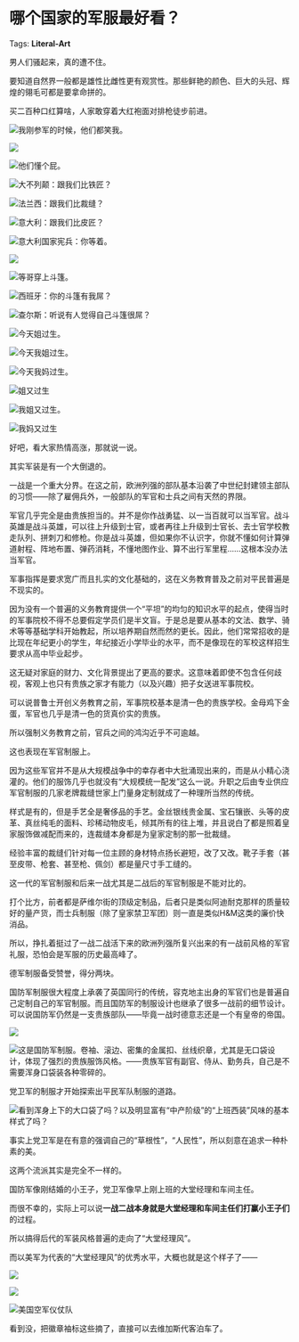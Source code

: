 # 哪个国家的军服最好看？

Tags: **Literal-Art**

男人们骚起来，真的遭不住。

要知道自然界一般都是雄性比雌性更有观赏性。那些鲜艳的颜色、巨大的头冠、辉煌的翎毛可都是要拿命拼的。

买二百种口红算啥，人家敢穿着大红袍面对排枪徒步前进。

  


![](https://pic4.zhimg.com/50/v2-a51707cabcdcb4be715e769845de44dd_hd.jpg?source=1940ef5c)我刚参军的时候，他们都笑我。

![](https://pic4.zhimg.com/50/v2-c716a6e8bd4fd4100b2cbc300bd6fe09_hd.jpg?source=1940ef5c)  


![](https://pic1.zhimg.com/50/v2-9928c6c797d21fa6e5429172e5aaacc0_hd.jpg?source=1940ef5c)他们懂个屁。

  


![](https://pic4.zhimg.com/50/v2-40746b546702ff44c4642e331e344b44_hd.jpg?source=1940ef5c)大不列颠：跟我们比铁匠？

  


![](https://pic4.zhimg.com/50/v2-d6027598f1004780fa9dd2a678372691_hd.jpg?source=1940ef5c)法兰西：跟我们比裁缝？

  


![](https://pic1.zhimg.com/50/v2-8a0d449083adc313bcfdb8cec182206c_hd.jpg?source=1940ef5c)意大利：跟我们比皮匠？

  


![](https://pic2.zhimg.com/50/v2-03eb2f77077eb9b76c53a637bc127219_hd.jpg?source=1940ef5c)意大利国家宪兵：你等着。

  


![](https://pic2.zhimg.com/50/v2-a06e093d20266db8cdf0a427195eee2d_hd.jpg?source=1940ef5c)  


![](https://pic3.zhimg.com/50/v2-bf64fff7f0fb9218f7798a8877366bb7_hd.jpg?source=1940ef5c)等哥穿上斗篷。

  


![](https://pic4.zhimg.com/50/v2-d56d1b58674abdd71bef8ecc62bd8c17_hd.jpg?source=1940ef5c)西班牙：你的斗篷有我屌？

  


![](https://pic2.zhimg.com/50/v2-65871022c3757ea577a066b8721aa169_hd.jpg?source=1940ef5c)查尔斯：听说有人觉得自己斗篷很屌？

  


  


![](https://pic1.zhimg.com/50/v2-3e71ee8985e9249cc30fb3ddb3528d76_hd.jpg?source=1940ef5c)今天姐过生。

  


![](https://pic4.zhimg.com/50/v2-d469114d8f64fa0b0cba40fcaadecba4_hd.jpg?source=1940ef5c)今天我姐过生。

  


![](https://pic4.zhimg.com/50/v2-5f8bc42e6ed0cc7ceb1382e8337fea73_hd.jpg?source=1940ef5c)今天我妈过生。

  


![](https://pic2.zhimg.com/50/v2-9843b69fd859794f52d77b4cf0c0291c_hd.jpg?source=1940ef5c)姐又过生

![](https://pic1.zhimg.com/50/v2-cddcf482690151fc94e71e51651d40d8_hd.jpg?source=1940ef5c)我姐又过生。

  


![](https://pic2.zhimg.com/50/v2-21c17d0bfccf4309abcee43999d33986_hd.jpg?source=1940ef5c)我妈又过生

  


好吧，看大家热情高涨，那就说一说。

其实军装是有一个大倒退的。

一战是一个重大分界。在这之前，欧洲列强的部队基本沿袭了中世纪封建领主部队的习惯——除了雇佣兵外，一般部队的军官和士兵之间有天然的界限。

军官几乎完全是由贵族担当的。并不是你作战勇猛、以一当百就可以当军官。战斗英雄是战斗英雄，可以往上升级到士官，或者再往上升级到士官长、去士官学校教走队列、拼刺刀和修枪。你是战斗英雄，但如果你不认识字，你就不懂如何计算弹道射程、阵地布置、弹药消耗，不懂地图作业、算不出行军里程……这根本没办法当军官。

军事指挥是要求宽广而且扎实的文化基础的，这在义务教育普及之前对平民普遍是不现实的。

因为没有一个普遍的义务教育提供一个“平坦”的均匀的知识水平的起点，使得当时的军事院校不得不总要假定学员们是半文盲。于是总是要从基本的文法、数学、骑术等等基础学科开始教起，所以培养期自然而然的更长。因此，他们常常招收的是比现在年纪更小的学生，年纪接近小学毕业的水平，而不是像现在的军校这样招生要求从高中毕业起步。

这无疑对家庭的财力、文化背景提出了更高的要求。这意味着即使不包含任何歧视，客观上也只有贵族之家才有能力（以及兴趣）把子女送进军事院校。

可以说普鲁士开创义务教育之前，军事院校基本是清一色的贵族学校。金母鸡下金蛋，军官也几乎是清一色的货真价实的贵族。

所以强制义务教育之前，官兵之间的鸿沟近乎不可逾越。

这也表现在军官制服上。

因为这些军官并不是从大规模战争中的幸存者中大批涌现出来的，而是从小精心浇灌的。他们的服饰几乎也就没有“大规模统一配发”这么一说。升职之后由专业供应军官制服的几家老牌裁缝世家上门量身定制就成了一种理所当然的传统。

样式是有的，但是手艺全是奢侈品的手艺。金丝银线贵金属、宝石镶嵌、头等的皮革、真丝纯毛的面料、珍稀动物皮毛，倾其所有的往上堆，并且说白了都是照着皇家服饰做减配而来的，连裁缝本身都是为皇家定制的那一批裁缝。

经验丰富的裁缝们针对每一位主顾的身材特点扬长避短，改了又改。靴子手套（甚至皮带、枪套、甚至枪、佩剑）都是量尺寸手工缝的。

这一代的军官制服和后来一战尤其是二战后的军官制服是不能对比的。

打个比方，前者都是萨维尔街的顶级定制品，后者只是类似阿迪耐克那样的质量较好的量产货，而士兵制服（除了皇家禁卫军团）则一直是类似H&M这类的廉价快消品。

所以，挣扎着挺过了一战二战活下来的欧洲列强所复兴出来的有一战前风格的军官礼服，恐怕会是军服的历史最高峰了。

德军制服备受赞誉，得分两块。

国防军制服很大程度上承袭了英国同行的传统，容克地主出身的军官们也是普遍自己定制自己的军官制服。而且国防军的制服设计也继承了很多一战前的细节设计。可以说国防军仍然是一支贵族部队——毕竟一战时德意志还是一个有皇帝的帝国。

![](https://pic1.zhimg.com/50/v2-8e37998e82fcd627d6689c92fb1c1d80_hd.jpg?source=1940ef5c)  


![](https://pic2.zhimg.com/50/v2-ffe47c7a589b055cd7d116e95d4c5e20_hd.jpg?source=1940ef5c)这是国防军制服。卷袖、滚边、密集的金属扣、丝线织章，尤其是无口袋设计，体现了强烈的贵族服饰风格。——贵族军官有副官、侍从、勤务兵，自己是不需要浑身口袋装各种零碎的。

  


党卫军的制服才开始探索出平民军队制服的道路。

![](https://pic4.zhimg.com/50/v2-9f31d923c50a5262fdc7ea8ca4f6baa6_hd.jpg?source=1940ef5c)看到浑身上下的大口袋了吗？以及明显富有“中产阶级”的“上班西装”风味的基本样式了吗？

事实上党卫军是在有意的强调自己的“草根性”，“人民性”，所以刻意在追求一种朴素的美。

这两个流派其实是完全不一样的。

国防军像刚结婚的小王子，党卫军像早上刚上班的大堂经理和车间主任。

而很不幸的，实际上可以说**一战二战本身就是大堂经理和车间主任们打赢小王子们**的过程。

所以搞得后代的军装风格普遍的走向了“大堂经理风”。

而以美军为代表的“大堂经理风”的优秀水平，大概也就是这个样子了——

![](https://pic1.zhimg.com/50/v2-5470f413c506692441ab4e92d2c03591_hd.jpg?source=1940ef5c)  


![](https://pic1.zhimg.com/50/v2-20b52467d170c22d5834fa02fbcbd700_hd.jpg?source=1940ef5c)  


![](https://pic4.zhimg.com/50/v2-838ab2ab3bc28a8bc7f723465ae963ad_hd.jpg?source=1940ef5c)美国空军仪仗队

看到没，把徽章袖标这些摘了，直接可以去维加斯代客泊车了。



